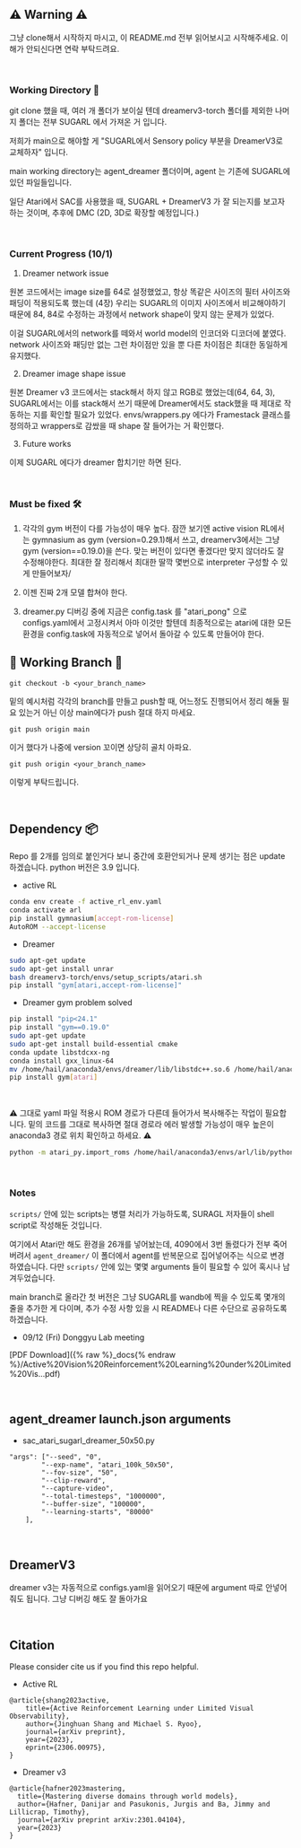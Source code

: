 ## ⚠️ Warning ⚠️

그냥 clone해서 시작하지 마시고, 이 README.md 전부 읽어보시고 시작해주세요.
이해가 안되신다면 연락 부탁드려요.

<br>


###  Working Directory 📁
git clone 했을 때, 여러 개 폴더가 보이실 텐데 dreamerv3-torch 폴더를 제외한 나머지 폴더는 전부 SUGARL 에서 가져온 거 입니다.

저희가 main으로 해야할 게  "SUGARL에서 Sensory policy 부분을 DreamerV3로 교체하자" 입니다. 

main working directory는 agent_dreamer 폴더이며, agent 는 기존에 SUGARL에 있던 파일들입니다. 

일단 Atari에서 SAC를 사용했을 때, SUGARL + DreamerV3 가 잘 되는지를 보고자 하는 것이며, 추후에 DMC (2D, 3D로 확장할 예정입니다.)

<br>

### Current Progress (10/1)
1. Dreamer network issue

원본 코드에서는 image size를 64로 설정했었고, 항상 똑같은 사이즈의 필터 사이즈와 패딩이 적용되도록 했는데 (4장) 우리는 SUGARL의 이미지 사이즈에서 비교해야하기 때문에 84, 84로 수정하는 과정에서 network shape이 맞지 않는 문제가 있었다.

이걸 SUGARL에서의 network를 떼와서 world model의 인코더와 디코더에 붙였다. network 사이즈와 패딩만 없는 그런 차이점만 있을 뿐 다른 차이점은 최대한 동일하게 유지했다.

2. Dreamer image shape issue

원본 Dreamer v3 코드에서는 stack해서 하지 않고 RGB로 했었는데(64, 64, 3), SUGARL에서는 이를 stack해서 쓰기 때문에 Dreamer에서도 stack했을 때 제대로 작동하는 지를 확인할 필요가 있었다. envs/wrappers.py 에다가 Framestack 클래스를 정의하고 wrappers로 감쌌을 때 shape 잘 들어가는 거 확인했다.

3. Future works

이제 SUGARL 에다가 dreamer 합치기만 하면 된다.

<br>

### Must be fixed 🛠️ 

1. 각각의 gym 버전이 다를 가능성이 매우 높다.
잠깐 보기엔 active vision RL에서는 gymnasium as gym (version=0.29.1)해서 쓰고, 
dreamerv3에서는 그냥 gym (version==0.19.0)을 쓴다.  맞는 버전이 있다면 좋겠다만 맞지 않더라도 잘 수정해야한다.
최대한 잘 정리해서 최대한 딸깍 몇번으로 interpreter 구성할 수 있게 만들어보자/

2. 이젠 진짜 2개 모델 합쳐야 한다.


3. dreamer.py 디버깅 중에  지금은 config.task 를 "atari_pong" 으로 configs.yaml에서 고정시켜서 아마 이것만 할텐데 최종적으로는 atari에 대한 모든 환경을 config.task에 자동적으로 넣어서 돌아갈 수 있도록 만들어야 한다. 



## 🌱  Working Branch 🌱 

```
git checkout -b <your_branch_name>
```
밑의 예시처럼 각각의 branch를 만들고 push할 때, 어느정도 진행되어서 정리 해둘 필요 있는거 아닌 이상 main에다가 push 절대 하지 마세요.

```
git push origin main 
```
이거 했다가 나중에 version 꼬이면 상당히 골치 아파요.

```
git push origin <your_branch_name>
```
이렇게 부탁드립니다.

<br>



##  Dependency 📦

Repo 를 2개를 임의로 붙인거다 보니 중간에 호환안되거나 문제 생기는 점은 update하겠습니다. python 버전은 3.9 입니다. 

- active RL
```bash
conda env create -f active_rl_env.yaml
conda activate arl 
pip install gymnasium[accept-rom-license]
AutoROM --accept-license
```

- Dreamer
```bash
sudo apt-get update
sudo apt-get install unrar
bash dreamerv3-torch/envs/setup_scripts/atari.sh 
pip install "gym[atari,accept-rom-license]"
```

- Dreamer gym problem solved
```bash
pip install "pip<24.1"
pip install "gym==0.19.0"
sudo apt-get update
sudo apt-get install build-essential cmake
conda update libstdcxx-ng
conda install gxx_linux-64
mv /home/hail/anaconda3/envs/dreamer/lib/libstdc++.so.6 /home/hail/anaconda3/envs/dreamer/lib/libstdc++.so.6.bak
pip install gym[atari]
```

<br>

⚠️ 그대로 yaml 파일 적용시 ROM 경로가 다른데 들어가서 복사해주는 작업이 필요합니다. 밑의 코드를 그대로 복사하면 절대 경로라 에러 발생할 가능성이 매우 높은이 anaconda3 경로 위치 확인하고 하세요. ⚠️

```bash
python -m atari_py.import_roms /home/hail/anaconda3/envs/arl/lib/python3.9/site-packages/AutoROM/roms
```

<br>

### Notes

`scripts/` 안에 있는 scripts는 병렬 처리가 가능하도록, SURAGL 저자들이 shell script로 작성해둔 것입니다.

여기에서 Atari만 해도 환경을 26개를 넣어놨는데, 4090에서 3번 돌렸다가 전부 죽어버려서 `agent_dreamer/` 이 폴더에서 agent를 반복문으로 집어넣어주는 식으로 변경하였습니다. 다만 `scripts/` 안에 있는 몇몇 arguments 들이 필요할 수 있어 혹시나 남겨두었습니다.

main branch로 올라간 첫 버전은 그냥 SUGARL를 wandb에 찍을 수 있도록 몇개의 줄을 추가한 게 다이며, 추가 수정 사항 있을 시 README나 다른 수단으로 공유하도록 하겠습니다.



- 09/12 (Fri) Donggyu Lab meeting 

[PDF Download]({% raw %}_docs{% endraw %}/Active%20Vision%20Reinforcement%20Learning%20under%20Limited%20Vis...pdf)


<br>


## agent_dreamer launch.json arguments
- sac_atari_sugarl_dreamer_50x50.py 
```
"args": ["--seed", "0",
        "--exp-name", "atari_100k_50x50",
        "--fov-size", "50",
        "--clip-reward",
        "--capture-video",
        "--total-timesteps", "1000000",
        "--buffer-size", "100000",
        "--learning-starts", "80000"
    ],
```

<br>

## DreamerV3
dreamer v3는 자동적으로 configs.yaml을 읽어오기 때문에 argument 따로 안넣어줘도 됩니다.
그냥 디버깅 해도 잘 돌아가요


<br>

## Citation
Please consider cite us if you find this repo helpful.

- Active RL 
```
@article{shang2023active,
    title={Active Reinforcement Learning under Limited Visual Observability},
    author={Jinghuan Shang and Michael S. Ryoo},
    journal={arXiv preprint},
    year={2023},
    eprint={2306.00975},
}
```

- Dreamer v3
```
@article{hafner2023mastering,
  title={Mastering diverse domains through world models},
  author={Hafner, Danijar and Pasukonis, Jurgis and Ba, Jimmy and Lillicrap, Timothy},
  journal={arXiv preprint arXiv:2301.04104},
  year={2023}
}
```